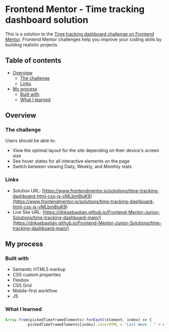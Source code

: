# Frontend Mentor - Time tracking dashboard solution

This is a solution to the [Time tracking dashboard challenge on Frontend Mentor](https://www.frontendmentor.io/challenges/time-tracking-dashboard-UIQ7167Jw). Frontend Mentor challenges help you improve your coding skills by building realistic projects. 

## Table of contents

- [Overview](#overview)
  - [The challenge](#the-challenge)
  - [Links](#links)
- [My process](#my-process)
  - [Built with](#built-with)
  - [What I learned](#what-i-learned)

## Overview

### The challenge

Users should be able to:

- View the optimal layout for the site depending on their device's screen size
- See hover states for all interactive elements on the page
- Switch between viewing Daily, Weekly, and Monthly stats

### Links

- Solution URL: [https://www.frontendmentor.io/solutions/time-tracking-dashboard-html-css-js-vMLbm8IuK9](https://www.frontendmentor.io/solutions/time-tracking-dashboard-html-css-js-vMLbm8IuK9)
- Live Site URL: [https://dnksebastian.github.io/Frontend-Mentor-Junior-Solutions/time-tracking-dashboard-main/](https://dnksebastian.github.io/Frontend-Mentor-Junior-Solutions/time-tracking-dashboard-main/)

## My process

### Built with

- Semantic HTML5 markup
- CSS custom properties
- Flexbox
- CSS Grid
- Mobile-first workflow
- JS

### What I learned

```js
Array.from(pickedTimeframeElements).forEach((element, index) => {
          pickedTimeframeElements[index].innerHTML = "Last Week - " + data[index].timeframes.weekly.previous + "hrs"
```



